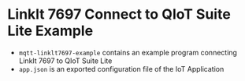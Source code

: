 # Linklt 7697 Connect to QIoT Suite Lite Example

- `mqtt-linklt7697-example` contains an example program connecting Linklt 7697 to QIoT Suite Lite
- `app.json` is an exported configuration file of the IoT Application